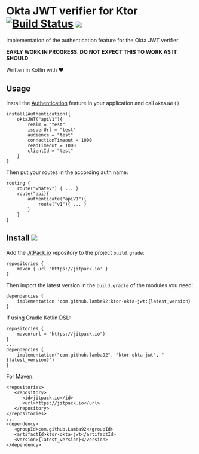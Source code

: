 # Okta JWT verifier for Ktor [![Build Status](https://travis-ci.org/lamba92/ktor-okta-jwt.svg?branch=master)](https://travis-ci.org/lamba92/ktor-okta-jwt) [![](https://jitpack.io/v/lamba92/ktor-okta-jwt.svg)](https://jitpack.io/#lamba92/ktor-okta-jwt)

Implementation of the authentication feature for the Okta JWT verifier. 

**EARLY WORK IN PROGRESS. DO NOT EXPECT THIS TO WORK AS IT SHOULD**

Written in Kotlin with ❤️

## Usage

Install the [Authentication](https://ktor.io/servers/features/authentication.html) feature in your application and call `oktaJWT()`

```
install(Authentication){
    oktaJWT("apiV1"){
        realm = "test"
        issuerUrl = "test"
        audience = "test"
        connectionTimeout = 1000
        readTimeout = 1000
        clientId = "test"
    }
}
```

Then put your routes in the according auth name:

```
routing {
    route("whatev") { ... }
    route("api){
        authenticate("apiV1"){
            route("v1"){ ... }
        }
    }
}
``` 

## Install [![](https://jitpack.io/v/lamba92/ktor-okta-jwt.svg)](https://jitpack.io/#lamba92/ktor-okta-jwt)

Add the [JitPack.io](http://jitpack.io) repository to the project `build.grade`:
```
repositories {
    maven { url 'https://jitpack.io' }
}
```

Then import the latest version in the `build.gradle` of the modules you need:

```
dependencies {
    implementation 'com.github.lamba92:ktor-okta-jwt:{latest_version}'
}
```

If using Gradle Kotlin DSL:
```
repositories {
    maven(url = "https://jitpack.io")
}
...
dependencies {
    implementation("com.github.lamba92", "ktor-okta-jwt", "{latest_version}")
}
```
For Maven:
```
<repositories>
   <repository>
      <id>jitpack.io</id>
      <url>https://jitpack.io</url>
   </repository>
</repositories>
...
<dependency> 	 
   <groupId>com.github.Lamba92</groupId>
   <artifactId>ktor-okta-jwt</artifactId>
   <version>{latest_version}</version>
</dependency>
```

